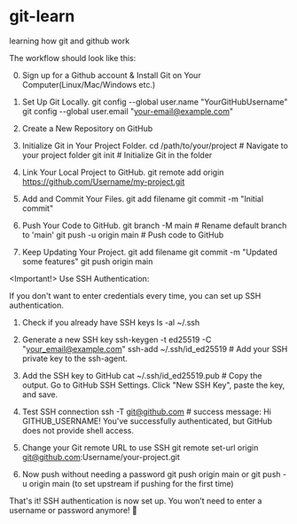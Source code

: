 # git-learn
learning how git and github work 

The workflow should look like this:

0. Sign up for a Github account & Install Git on Your Computer(Linux/Mac/Windows etc.)

1. Set Up Git Locally.
git config --global user.name "YourGitHubUsername"
git config --global user.email "your-email@example.com"

2. Create a New Repository on GitHub

3. Initialize Git in Your Project Folder.
cd /path/to/your/project  # Navigate to your project folder
git init  # Initialize Git in the folder

4. Link Your Local Project to GitHub.
git remote add origin https://github.com/Username/my-project.git

5. Add and Commit Your Files.
git add filename
git commit -m "Initial commit"

6. Push Your Code to GitHub.
git branch -M main  # Rename default branch to 'main'
git push -u origin main  # Push code to GitHub

7. Keep Updating Your Project.
git add filename
git commit -m "Updated some features"
git push origin main


<Important!> Use SSH Authentication:

If you don't want to enter credentials every time, you can set up SSH authentication.

1. Check if you already have SSH keys
ls -al ~/.ssh

2. Generate a new SSH key
ssh-keygen -t ed25519 -C "your_email@example.com"
ssh-add ~/.ssh/id_ed25519 # Add your SSH private key to the ssh-agent.

3. Add the SSH key to GitHub
cat ~/.ssh/id_ed25519.pub # Copy the output. Go to GitHub SSH Settings. Click "New SSH Key", paste the key, and save.

4. Test SSH connection
ssh -T git@github.com # success message: Hi GITHUB_USERNAME! You've successfully authenticated, but GitHub does not provide shell access.

5. Change your Git remote URL to use SSH
git remote set-url origin git@github.com:Username/your-project.git

6. Now push without needing a password
git push origin main or git push -u origin main (to set upstream if pushing for the first time)

That's it! SSH authentication is now set up. You won’t need to enter a username or password anymore! 🎉



